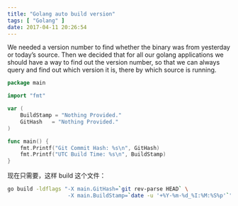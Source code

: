 ```yaml
---
title: "Golang auto build version"
tags: [ "Golang" ]
date: 2017-04-11 20:26:54
---
```


We needed a version number to find whether the binary was from yesterday or today’s source. Then we decided that for all our golang applications we should have a way to find out the version number, so that we can always query and find out which version it is, there by which source is running.

<!--more-->

``` go
package main

import "fmt"

var (
    BuildStamp = "Nothing Provided."
    GitHash   = "Nothing Provided."
)

func main() {
    fmt.Printf("Git Commit Hash: %s\n", GitHash)
    fmt.Printf("UTC Build Time: %s\n", BuildStamp)
}
```

现在只需要，这样 build 这个文件：

``` bash
go build -ldflags "-X main.GitHash=`git rev-parse HEAD` \
                   -X main.BuildStamp=`date -u '+%Y-%m-%d_%I:%M:%S%p'`" main.go
```
